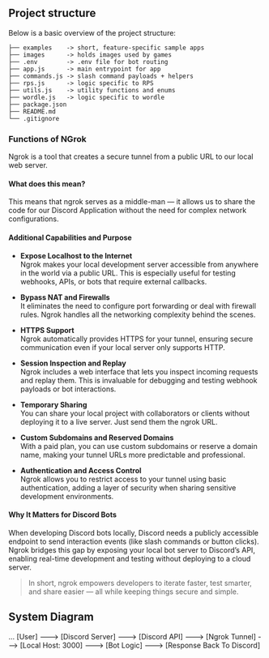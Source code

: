 ## Project structure
Below is a basic overview of the project structure:

```
├── examples    -> short, feature-specific sample apps
├── images      -> holds images used by games
├── .env        -> .env file for bot routing
├── app.js      -> main entrypoint for app
├── commands.js -> slash command payloads + helpers
├── rps.js      -> logic specific to RPS
├── utils.js    -> utility functions and enums
├── wordle.js   -> logic specific to wordle
├── package.json
├── README.md
└── .gitignore
```

### Functions of NGrok

Ngrok is a tool that creates a secure tunnel from a public URL to our local web server.

#### What does this mean?

This means that ngrok serves as a middle-man — it allows us to share the code for our Discord Application without the need for complex network configurations.

#### Additional Capabilities and Purpose

- **Expose Localhost to the Internet**  
  Ngrok makes your local development server accessible from anywhere in the world via a public URL. This is especially useful for testing webhooks, APIs, or bots that require external callbacks.

- **Bypass NAT and Firewalls**  
  It eliminates the need to configure port forwarding or deal with firewall rules. Ngrok handles all the networking complexity behind the scenes.

- **HTTPS Support**  
  Ngrok automatically provides HTTPS for your tunnel, ensuring secure communication even if your local server only supports HTTP.

- **Session Inspection and Replay**  
  Ngrok includes a web interface that lets you inspect incoming requests and replay them. This is invaluable for debugging and testing webhook payloads or bot interactions.

- **Temporary Sharing**  
  You can share your local project with collaborators or clients without deploying it to a live server. Just send them the ngrok URL.

- **Custom Subdomains and Reserved Domains**  
  With a paid plan, you can use custom subdomains or reserve a domain name, making your tunnel URLs more predictable and professional.

- **Authentication and Access Control**  
  Ngrok allows you to restrict access to your tunnel using basic authentication, adding a layer of security when sharing sensitive development environments.

#### Why It Matters for Discord Bots

When developing Discord bots locally, Discord needs a publicly accessible endpoint to send interaction events (like slash commands or button clicks). Ngrok bridges this gap by exposing your local bot server to Discord’s API, enabling real-time development and testing without deploying to a cloud server.

> In short, ngrok empowers developers to iterate faster, test smarter, and share easier — all while keeping things secure and simple.




## System Diagram
...
[User] ---> [Discord Server] ---> [Discord API] ---> [Ngrok Tunnel] ---> [Local Host: 3000] ---> [Bot Logic] ---> [Response Back To Discord]
